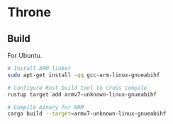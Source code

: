 # Throne

## Build

For Ubuntu.

```sh
# Install ARM linker
sudo apt-get install -qq gcc-arm-linux-gnueabihf

# Configure Rust build tool to cross compile
rustup target add armv7-unknown-linux-gnueabihf

# Compile binary for ARM
cargo build --target=armv7-unknown-linux-gnueabihf
```
